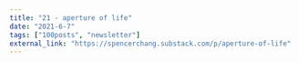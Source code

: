 ```yaml
---
title: "21 - aperture of life"
date: "2021-6-7"
tags: ["100posts", "newsletter"]
external_link: "https://spencerchang.substack.com/p/aperture-of-life"
---
```

